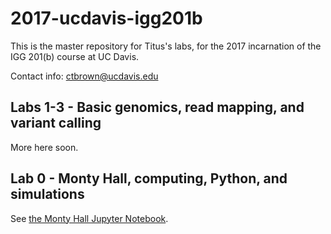 # 2017-ucdavis-igg201b

This is the master repository for Titus's labs, for the 2017 incarnation
of the IGG 201(b) course at UC Davis.

Contact info: [ctbrown@ucdavis.edu](mailto:ctbrown@ucdavis.edu)

Labs 1-3 - Basic genomics, read mapping, and variant calling
------------------------------------------------------------

More here soon.

Lab 0 - Monty Hall, computing, Python, and simulations
------------------------------------------------------

See [the Monty Hall Jupyter Notebook](lab0/monty-hall.ipynb).
